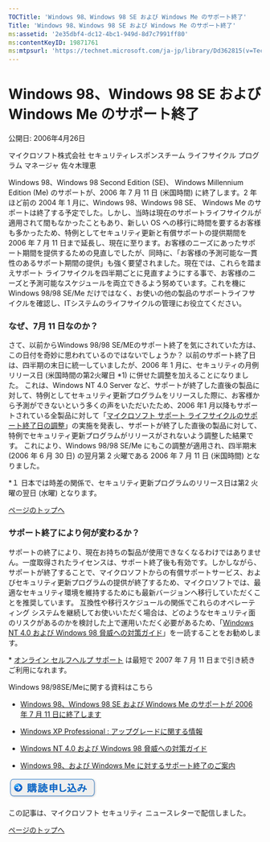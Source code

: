```yaml
---
TOCTitle: 'Windows 98、Windows 98 SE および Windows Me のサポート終了'
Title: 'Windows 98、Windows 98 SE および Windows Me のサポート終了'
ms:assetid: '2e35dbf4-dc12-4bc1-949d-8d7c7991ff80'
ms:contentKeyID: 19871761
ms:mtpsurl: 'https://technet.microsoft.com/ja-jp/library/Dd362815(v=TechNet.10)'
---
```


Windows 98、Windows 98 SE および Windows Me のサポート終了
==========================================================

公開日: 2006年4月26日

マイクロソフト株式会社 セキュリティレスポンスチーム ライフサイクル プログラム マネージャ 佐々木理恵

Windows 98、Windows 98 Second Edition (SE)、 Windows Millennium Edition (Me) のサポートが、2006 年 7 月 11 日 (米国時間) に終了します。2 年ほど前の 2004 年 1 月に、Windows 98、Windows 98 SE、 Windows Me のサポートは終了する予定でした。しかし、当時は現在のサポートライフサイクルが適用されて間もなかったこともあり、新しい OS への移行に時間を要するお客様も多かったため、特例としてセキュリティ更新と有償サポートの提供期間を 2006 年 7 月 11 日まで延長し、現在に至ります。お客様のニーズにあったサポート期間を提供するための見直しでしたが、同時に、「お客様の予測可能な一貫性のあるサポート期間の提供」も強く要望されました。現在では、これらを踏まえサポート ライフサイクルを四半期ごとに見直すようにする事で、お客様のニーズと予測可能なスケジュールを両立できるよう努めています。これを機に Windows 98/98 SE/Me だけではなく、お使いの他の製品のサポートライフサイクルを確認し、ITシステムのライフサイクルの管理にお役立てください。

### なぜ、7月 11 日なのか？

さて、以前からWindows 98/98 SE/MEのサポート終了を気にされていた方は、この日付を奇妙に思われているのではないでしょうか？ 以前のサポート終了日は、四半期の末日に統一していましたが、2006 年 1 月に、セキュリティの月例リリース日 (米国時間の第2火曜日 \*1) に併せた調整を加えることになりました。
これは、Windows NT 4.0 Server など、サポートが終了した直後の製品に対して、特例としてセキュリティ更新プログラムをリリースした際に、お客様から予測ができないという多くの声をいただいたため、2006 年1 月以降もサポートされている全製品に対して「[マイクロソフト サポート ライフサイクルのサポート終了日の調整](http://support.microsoft.com/gp/lifean17)」の実施を発表し、サポートが終了した直後の製品に対して、特例でセキュリティ更新プログラムがリリースがされないよう調整した結果です。
これにより、Windows 98/98 SE/Me にもこの調整が適用され、四半期末 (2006 年 6 月 30 日) の翌月第 2 火曜である 2006 年 7 月 11 日 (米国時間) となりました。

\*１ 日本では時差の関係で、セキュリティ更新プログラムのリリース日は第2 火曜の翌日 (水曜) となります。

[](#mainsection)[ページのトップへ](#mainsection)

### サポート終了により何が変わるか？

サポートの終了により、現在お持ちの製品が使用できなくなるわけではありません。一度取得されたライセンスは、サポート終了後も有効です。しかしながら、サポートが終了することで、マイクロソフトからの有償サポートサービス、およびセキュリティ更新プログラムの提供が終了するため、マイクロソフトでは、最適なセキュリティ環境を維持するためにも最新バージョンへ移行していただくことを推奨しています。
互換性や移行スケジュールの関係でこれらのオペレーティング システムを継続してお使いいただく場合は、どのようなセキュリティ面のリスクがあるのかを検討した上で運用いただく必要があるため、「[Windows NT 4.0 および Windows 98 脅威への対策ガイド](http://www.microsoft.com/japan/technet/security/topics/networksecurity/threatmi.mspx)」を一読することをお勧めします。

\* [オンライン セルフヘルプ サポート](http://support.microsoft.com/select/?target=hub&ln=ja) は最短で 2007 年 7 月 11 日まで引き続きご利用になれます。

Windows 98/98SE/Meに関する資料はこちら

-   [Windows 98、Windows 98 SE および Windows Me のサポートが 2006 年 7 月 11 日に終了します](http://support.microsoft.com/gp/lifean18)

-   [Windows XP Professional : アップグレードに関する情報](http://www.microsoft.com/japan/windowsxp/pro/evaluation/whyupgrade/default.mspx)

-   [Windows NT 4.0 および Windows 98 脅威への対策ガイド](http://www.microsoft.com/japan/technet/security/topics/networksecurity/threatmi.mspx)

-   [Windows 98、および Windows Me に対するサポート終了のご案内](http://www.microsoft.com/japan/windows/support/endofsupport.mspx)

![](images/Dd362815.btn_reg_today(ja-jp,TechNet.10).jpg)

この記事は、マイクロソフト セキュリティ ニュースレターで配信しました。

[](#mainsection)[ページのトップへ](#mainsection)
